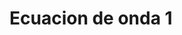 <!-- generated by markdown-notes-tree -->

# Ecuacion de onda 1

<!-- optional markdown-notes-tree directory description starts here -->

<!-- optional markdown-notes-tree directory description ends here -->



